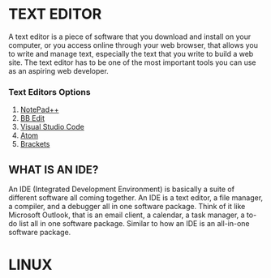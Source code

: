 # TEXT EDITOR

A text editor is a piece of software that you download and install on your computer, or you access online through your web browser, that allows you to write and manage text, especially the text that you write to build a web site. The text editor has to be one of the most important tools you can use as an aspiring web developer.

### Text Editors Options

1. [NotePad++](https://notepad-plus-plus.org/)
2. [BB Edit](https://www.barebones.com/products/bbedit/)
3. [Visual Studio Code](https://code.visualstudio.com/)
4. [Atom](https://atom.io/)
5. [Brackets](https://brackets.io/)

## WHAT IS AN IDE?

An IDE (Integrated Development Environment) is basically a suite of different software all coming together. An IDE is a text editor, a file manager, a compiler, and a debugger all in one software package. Think of it like Microsoft Outlook, that is an email client, a calendar, a task manager, a to-do list all in one software package. Similar to how an IDE is an all-in-one software package.

# LINUX
